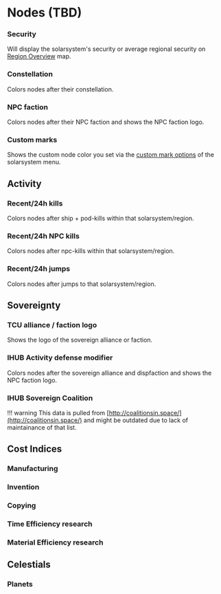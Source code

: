 # Nodes (TBD)

### Security
Will display the solarsystem's security or average regional security on [Region Overview](https://eveeye.readthedocs.io/en/latest/map/layout/) map.
### Constellation
Colors nodes after their constellation.
### NPC faction
Colors nodes after their NPC faction and shows the NPC faction logo.
### Custom marks
Shows the custom node color you set via the [custom mark options](https://eveeye.readthedocs.io/en/latest/sharing/custom-marks/) of the solarsystem menu.

## Activity
### Recent/24h kills
Colors nodes after ship + pod-kills within that solarsystem/region. 
### Recent/24h NPC kills
Colors nodes after npc-kills within that solarsystem/region. 
### Recent/24h jumps
Colors nodes after jumps to that solarsystem/region. 

## Sovereignty
### TCU alliance / faction logo
Shows the logo of the sovereign alliance or faction.
### IHUB Activity defense modifier
Colors nodes after the sovereign alliance and dispfaction and shows the NPC faction logo.
### IHUB Sovereign Coalition
!!! warning
    This data is pulled from [http://coalitionsin.space/](http://coalitionsin.space/) and might be outdated due to lack of maintainance of that list.

## Cost Indices
### Manufacturing
### Invention
### Copying
### Time Efficiency research
### Material Efficiency research

## Celestials
### Planets
<!--stackedit_data:
eyJoaXN0b3J5IjpbODY5ODM2Mjc2LC0xNjMyMjM2MzI2LDE3Nz
E5NDkzNDYsMTU5NzM5NDIzN119
-->